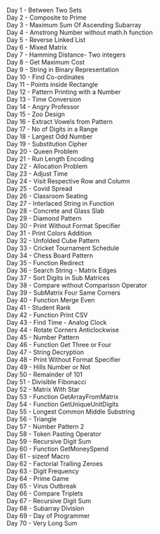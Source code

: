 Day 1 - Between Two Sets <br/>
Day 2 - Composite to Prime <br/>
Day 3 - Maximum Sum Of Ascending Subarray <br/>
Day 4 - Amstrong Number without math.h function <br/>
Day 5 - Reverse Linked List <br/>
Day 6 - Mixed Matrix <br/>
Day 7 - Hamming Distance- Two integers <br/>
Day 8 - Get Maximum Cost <br/>
Day 9 - String in Binary Representation <br />
Day 10 - Find Co-ordinates <br/>
Day 11 - Points inside Rectangle <br/>
Day 12 - Pattern Printing with a Number <br/>
Day 13 - Time Conversion <br/>
Day 14 - Angry Professor <br/>
Day 15 - Zoo Design <br/>
Day 16 - Extract Vowels from Pattern <br/>
Day 17 - No of Digits in a Range <br/>
Day 18 - Largest Odd Number<br/>
Day 19 - Substitution Cipher <br/>
Day 20 - Queen Problem <br/>
Day 21 - Run Length Encoding <br/>
Day 22 - Allocation Problem <br/>
Day 23 - Adjust Time <br/>
Day 24 - Visit Respective Row and Column <br/>
Day 25 - Covid Spread <br/>
Day 26 - Classroom Seating <br/>
Day 27 - Interlaced String in Function <br/>
Day 28 - Concrete and Glass Slab <br/>
Day 29 - Diamond Pattern <br/>
Day 30 - Print Without Format Specifier <br/>
Day 31 - Print Colors Addition <br/>
Day 32 - Unfolded Cube Pattern <br/>
Day 33 - Cricket Tournament Schedule <br/>
Day 34 - Chess Board Pattern <br/>
Day 35 - Function Redirect <br/>
Day 36 - Search String - Matrix Edges <br/>
Day 37 - Sort Digits in Sub Matrices <br/>
Day 38 - Compare without Comparison Operator <br/>
Day 39 - SubMatrix Four Same Corners <br/>
Day 40 - Function Merge Even <br/>
Day 41 - Student Rank <br>
Day 42 - Function Print CSV <br/>
Day 43 - Find Time - Analog Clock <br/>
Day 44 - Rotate Corners Anticlockwise <br/>
Day 45 - Number Pattern <br/>
Day 46 - Function Get Three or Four <br>
Day 47 - String Decryption <br>
Day 48 - Print Without Format Specifier <br>
Day 49 - Hills Number or Not <br>
Day 50 - Remainder of 101 <br>
Day 51 - Divisible Fibonacci <br>
Day 52 - Matrix With Star <br>
Day 53 - Function GetArrayFromMatrix  <br>
Day 54 - Function GetUniqueUnitDigits <br>
Day 55 - Longest Common Middle Substring <br>
Day 56 - Triangle <br>
Day 57 - Number Pattern 2 <br>
Day 58 - Token Pasting Operator <br>
Day 59 - Recursive Digit Sum <br>
Day 60 - Function GetMoneySpend <br>
Day 61 - sizeof Macro <br>
Day 62 - Factorial Trailing Zeroes <br>
Day 63 - Digit Frequency <br>
Day 64 - Prime Game <br>
Day 65 - Virus Outbreak <br>
Day 66 - Compare Triplets <br>
Day 67 - Recursive Digit Sum <br>
Day 68 - Subarray Division <br>
Day 69 - Day of Programmer <br>
Day 70 - Very Long Sum